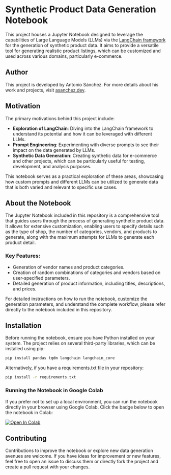 # Synthetic Product Data Generation Notebook
This project houses a Jupyter Notebook designed to leverage the capabilities of Large Language Models (LLMs) via the [LangChain framework](https://python.langchain.com/docs/get_started/introduction) for the generation of synthetic product data. It aims to provide a versatile tool for generating realistic product listings, which can be customized and used across various domains, particularly e-commerce.

## Author
This project is developed by Antonio Sánchez. For more details about his work and projects, visit [asanchez.dev](https://asanchez.dev).

## Motivation
The primary motivations behind this project include:

- **Exploration of LangChain**: Diving into the LangChain framework to understand its potential and how it can be leveraged with different LLMs.
- **Prompt Engineering**: Experimenting with diverse prompts to see their impact on the data generated by LLMs.
- **Synthetic Data Generation**: Creating synthetic data for e-commerce and other projects, which can be particularly useful for testing, development, and analysis purposes.

This notebook serves as a practical exploration of these areas, showcasing how custom prompts and different LLMs can be utilized to generate data that is both varied and relevant to specific use cases.

## About the Notebook
The Jupyter Notebook included in this repository is a comprehensive tool that guides users through the process of generating synthetic product data. It allows for extensive customization, enabling users to specify details such as the type of shop, the number of categories, vendors, and products to generate, along with the maximum attempts for LLMs to generate each product detail.

### Key Features:

- Generation of vendor names and product categories.
- Creation of random combinations of categories and vendors based on user-specified parameters.
- Detailed generation of product information, including titles, descriptions, and prices.

For detailed instructions on how to run the notebook, customize the generation parameters, and understand the complete workflow, please refer directly to the notebook included in this repository.

## Installation
Before running the notebook, ensure you have Python installed on your system. The project relies on several third-party libraries, which can be installed using pip:

```bash
pip install pandas tqdm langchain langchain_core
```

Alternatively, if you have a requirements.txt file in your repository:

```bash
pip install -r requirements.txt
```

### Running the Notebook in Google Colab
If you prefer not to set up a local environment, you can run the notebook directly in your browser using Google Colab. Click the badge below to open the notebook in Colab:

[![Open In Colab](https://colab.research.google.com/assets/colab-badge.svg)](https://colab.research.google.com/github/antsanchez/synthetic-product-data-generator/blob/main/Generator.ipynb)

## Contributing
Contributions to improve the notebook or explore new data generation avenues are welcome. If you have ideas for improvement or new features, feel free to open an issue to discuss them or directly fork the project and create a pull request with your changes.